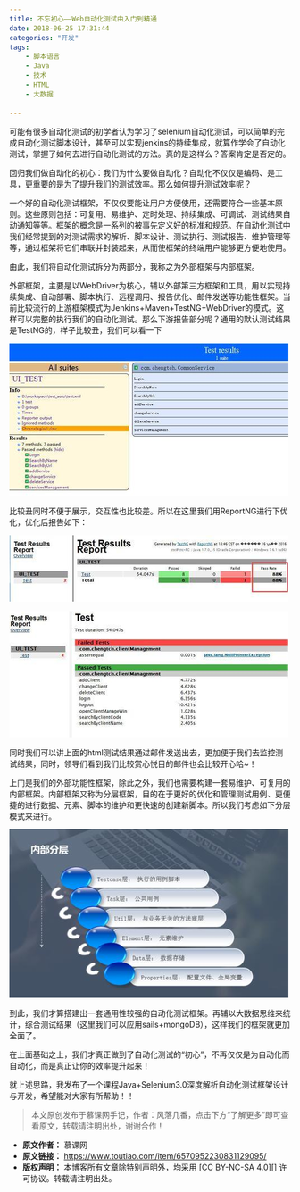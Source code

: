 ```yaml
---
title: 不忘初心——Web自动化测试由入门到精通
date: 2018-06-25 17:31:44
categories: "开发"
tags:
	- 脚本语言
	- Java
	- 技术
	- HTML
	- 大数据

---
```


可能有很多自动化测试的初学者认为学习了selenium自动化测试，可以简单的完成自动化测试脚本设计，甚至可以实现jenkins的持续集成，就算作学会了自动化测试，掌握了如何去进行自动化测试的方法。真的是这样么？答案肯定是否定的。

回归我们做自动化的初心：我们为什么要做自动化？自动化不仅仅是编码、是工具，更重要的是为了提升我们的测试效率。那么如何提升测试效率呢？

一个好的自动化测试框架，不仅仅要能让用户方便使用，还需要符合一些基本原则。这些原则包括：可复用、易维护、定时处理、持续集成、可调试、测试结果自动通知等等。框架的概念是一系列的被事先定义好的标准和规范。在自动化测试中我们经常提到的对测试需求的解析、脚本设计、测试执行、测试报告、维护管理等等，通过框架将它们串联并封装起来，从而使框架的终端用户能够更方便地使用。

由此，我们将自动化测试拆分为两部分，我称之为外部框架与内部框架。

外部框架，主要是以WebDriver为核心，辅以外部第三方框架和工具，用以实现持续集成、自动部署、脚本执行、远程调用、报告优化、邮件发送等功能性框架。当前比较流行的上游框架模式为Jenkins+Maven+TestNG+WebDriver的模式。这样可以完整的执行我们的自动化测试。那么下游报告部分呢？通用的默认测试结果是TestNG的，样子比较丑，我们可以看一下

![不忘初心——Web自动化测试由入门到精通][Web]

比较丑同时不便于展示，交互性也比较差。所以在这里我们用ReportNG进行下优化，优化后报告如下：

![不忘初心——Web自动化测试由入门到精通][Web 1]

![不忘初心——Web自动化测试由入门到精通][Web 2]

同时我们可以讲上面的html测试结果通过邮件发送出去，更加便于我们去监控测试结果，同时，领导们看到我们比较赏心悦目的邮件也会比较开心哈~！

上门是我们的外部功能性框架，除此之外，我们也需要构建一套易维护、可复用的内部框架。内部框架又称为分层框架，目的在于更好的优化和管理测试用例、更便捷的进行数据、元素、脚本的维护和更快速的创建新脚本。所以我们考虑如下分层模式来进行。

![不忘初心——Web自动化测试由入门到精通][Web 3]

到此，我们才算搭建出一套通用性较强的自动化测试框架。再辅以大数据思维来统计，综合测试结果（这里我们可以应用sails+mongoDB），这样我们的框架就更加全面了。

在上面基础之上，我们才真正做到了自动化测试的“初心”，不再仅仅是为自动化而自动化，而是真正让你的效率提升起来！

就上述思路，我发布了一个课程Java+Selenium3.0深度解析自动化测试框架设计与开发，希望能对大家有所帮助！！

> 本文原创发布于慕课网手记，作者：风落几番，点击下方“了解更多”即可查看原文，转载请注明出处，谢谢合作！


[Web]: static/resources/crawler/UAE6-VBYE-UYVQ.jpg
[Web 1]: static/resources/crawler/AQ2A-VBEJ-YE73.jpg
[Web 2]: static/resources/crawler/Z2AE-FFEE-NIVN.jpg
[Web 3]: static/resources/crawler/NUUU-NZBI-BAZR.jpg
 *  **原文作者：** 慕课网
 *  **原文链接：** https://www.toutiao.com/item/6570952230831129095/
 *  **版权声明：** 本博客所有文章除特别声明外，均采用 [CC BY-NC-SA 4.0][] 许可协议。转载请注明出处。
